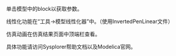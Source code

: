 单击模型中的block以获取参数。

线性化功能在“工具->模型线性化器”中。（使用InvertedPenLinear文件）

仿真动画在仿真结果页面中顶端栏查看。

具体功能请访问Sysplorer帮助文档以及Modelica官网。
